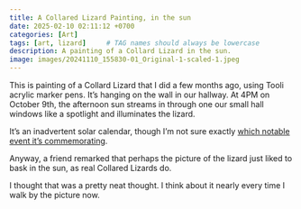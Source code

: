 ```yaml
---
title: A Collared Lizard Painting, in the sun
date: 2025-02-10 02:11:12 +0700
categories: [Art]
tags: [art, lizard]     # TAG names should always be lowercase
description: A painting of a Collard Lizard in the sun.
image: images/20241110_155830-01_Original-1-scaled-1.jpeg
---
```

<!--
![collared lizard painting](images/20241110_155830-01_Original-1-scaled-1.jpeg)
*Collared Lizard – Tooli Acrylic pens and toned paper. Sunlight from our hall window is shining on it.*
-->

This is painting of a Collard Lizard that I did a few months ago, using Tooli acrylic marker pens. It’s hanging on the wall in our hallway. At 4PM on October 9th, the afternoon sun streams in through one our small hall windows like a spotlight and illuminates the lizard.

It’s an inadvertent solar calendar, though I’m not sure exactly <a href="https://en.wikipedia.org/wiki/October_9" target="_blank">which notable event it’s commemorating</a>.

Anyway, a friend remarked that perhaps the picture of the lizard just liked to bask in the sun, as real Collared Lizards do.

I thought that was a pretty neat thought. I think about it nearly every time I walk by the picture now.